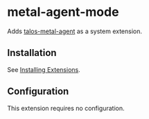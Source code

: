 # metal-agent-mode

Adds [talos-metal-agent](https://github.com/siderolabs/talos-metal-agent) as a system extension.

## Installation

See [Installing Extensions](https://github.com/siderolabs/extensions#installing-extensions).

## Configuration

This extension requires no configuration.
